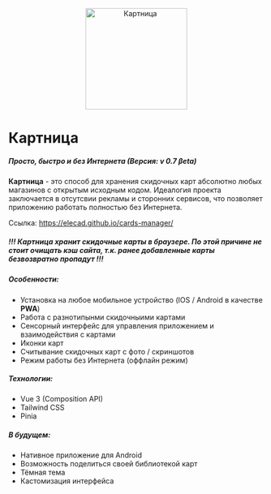 <p align="center">
  <img src="https://elecad.github.io/cards-manager/readme/logo.png" width="200" alt="Картница" />
</p>


# Картница
##### Просто, быстро и без Интернета (Версия:  v 0.7 βeta)

**Картница** - это способ для хранения скидочных карт абсолютно любых магазинов с открытым исходным кодом.
Идеалогия проекта заключается в отсутсвии рекламы и сторонних сервисов, что позволяет приложению
работать полностью без Интернета.

Ссылка: https://elecad.github.io/cards-manager/

##### !!! Картница хранит скидочные карты в браузере. По этой причине не стоит очищать кэш сайта, т.к. ранее добавленные карты безвозвратно пропадут !!!

##### Особенности:
-  Установка на любое мобильное устройство (IOS  / Android в качестве  **PWA**)
-  Работа с разнотипынми скидочныими картами
-  Сенсорный интерфейс для управления приложением и взаимодействия с картами
-  Иконки карт
-  Считывание скидочных карт с фото / скриншотов
-  Режим работы без Интернета (оффлайн режим)

##### Технологии:
- Vue 3 (Composition API)
- Tailwind CSS
- Pinia

##### В будущем:
-  Нативное приложение для Android
-  Возможность поделиться своей библиотекой карт
-  Тёмная тема
-  Кастомизация интерфейса


